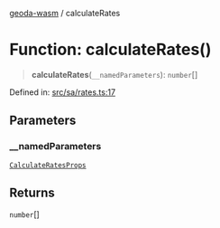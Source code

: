 [geoda-wasm](../globals.md) / calculateRates

# Function: calculateRates()

> **calculateRates**(`__namedParameters`): `number`[]

Defined in: [src/sa/rates.ts:17](https://github.com/GeoDaCenter/geoda-lib/blob/92ce80b2e81e5a6276ad0890a9a8fe638734b201/src/js/src/sa/rates.ts#L17)

## Parameters

### \_\_namedParameters

[`CalculateRatesProps`](../type-aliases/CalculateRatesProps.md)

## Returns

`number`[]
